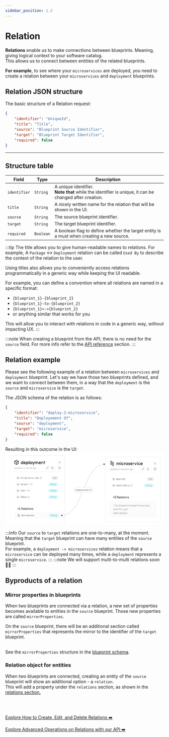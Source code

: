 ```yaml
---
sidebar_position: 1.2
---
```

# Relation

**Relations** enable us to make connections between blueprints. Meaning, giving logical context to your software catalog.  
This allows us to connect between entities of the related blueprints.  

**For example**, to see where your `microservices` are deployed, you need to create a relation between your `microservices` and `deployment` blueprints.

## Relation JSON structure

The basic structure of a Relation request:

```json showLineNumbers
{
    "identifier": "UniqueId",
    "title": "Title",
    "source": "Blueprint Source Identifier",
    "target": "Blueprint Target Identifier",
    "required": false
}
```

---
## Structure table
| Field | Type | Description | 
| ----------- | ----------- | ----------- | 
| `identifier` | `String` | A unique identifier. <br /> **Note that** while the identifier is unique, it can be changed after creation. |
| `title` | `String` | A nicely written name for the relation that will be shown in the UI. |
| `source` | `String` | The source blueprint identifier. |
| `target` | `String` | The target blueprint identifier. |
| `required` | `Boolean` | A boolean flag to define whether the target entity is a must when creating a new source. | 


:::tip
The title allows you to give human-readable names to relations. For example, A `Package` <-> `Deployment` relation can be called  `Used By` to describe the context of the relation to the user.

Using titles also allows you to conveniently access relations programmatically in a generic way while keeping the UI readable.

For example, you can define a convention where all relations are named in a specific format:
- `{blueprint_1}-{blueprint_2}`
- `{blueprint_1}-to-{blueprint_2}`
- `{blueprint_1}<->{blueprint_2}`
- or anything similar that works for you

This will allow you to interact with relations in code in a generic way, without impacting UX.
:::

:::note
When creating a blueprint from the API, there is no need for the `source` field. For more info refer to the [API reference](../api-reference) section.
:::


## Relation example

Please see the following example of a relation between `microservices` and `deployment` blueprint.
Let's say we have those two blueprints defined, and we want to connect between them, in a way that the `deployment` is the `source` and `microservice` is the `target`.  

The JSON schema of the relation is as follows:
```json
{
    "identifier": "deploy-2-microservice",
    "title": "Deployement Of",
    "source": "deployment",
    "target": "microservice",
    "required": false
}
```

Resulting in this outcome in the UI:
![Blueprints Graph with Relations Line](../../../static/img/technical-reference/port-components/DeployToMicroserviceRelationUI.png)

:::info
Our `source` to `target` relations are one-to-many, at the moment. Meaning that the `target` blueprint can have many entities of the `source` blueprint.  
For example, a `deployment -> microservices` relation means that a `microservice` can be deployed many times, while a `deployment` represents a single `microservice`.
:::
:::note
We will support multi-to-multi relations soon 🚀🤘
:::



## Byproducts of a relation

### Mirror properties in blueprints

When two blueprints are connected via a relation, a new set of properties becomes available to entities in the `source` blueprint.
Those new properties are called `mirrorProperties`.

On the `source` blueprint, there will be an additional section called `mirrorProperties` that represents the mirror to the identifier of the `target` blueprint.<br /><br />

See the `mirrorProperties` structure in the [blueprint schema](./blueprint#mirror-properties).

### Relation object for entities

When two blueprints are connected, creating an entity of the `source` blueprint will show an additional option - a `relation`.  
This will add a property under the `relations` section, as shown in the [relations section.](./entity#related-entities)

<br /><br />

[Explore How to Create, Edit, and Delete Relations ➡️ ](../api-reference)

[Explore Advanced Operations on Relations with our API ➡️ ](../api-reference)